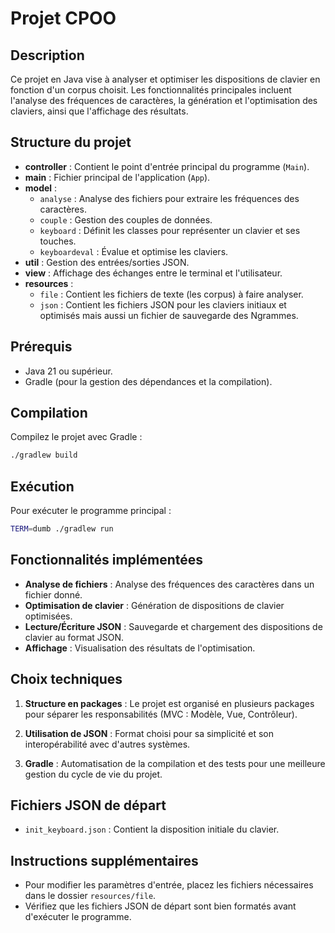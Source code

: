 # Projet CPOO

## Description

Ce projet en Java vise à analyser et optimiser les dispositions de clavier en fonction d'un corpus choisit.
Les fonctionnalités principales incluent l'analyse des fréquences de caractères, la génération et l'optimisation des claviers, ainsi que l'affichage des résultats.

## Structure du projet

- **controller** : Contient le point d'entrée principal du programme (`Main`).
- **main** : Fichier principal de l'application (`App`).
- **model** :
    - `analyse` : Analyse des fichiers pour extraire les fréquences des caractères.
    - `couple` : Gestion des couples de données.
    - `keyboard` : Définit les classes pour représenter un clavier et ses touches.
    - `keyboardeval` : Évalue et optimise les claviers.
- **util** : Gestion des entrées/sorties JSON.
- **view** : Affichage des échanges entre le terminal et l'utilisateur.
- **resources** :
    - `file` : Contient les fichiers de texte (les corpus) à faire analyser.
    - `json` : Contient les fichiers JSON pour les claviers initiaux et optimisés mais aussi un fichier de sauvegarde des Ngrammes.

## Prérequis

- Java 21 ou supérieur.
- Gradle (pour la gestion des dépendances et la compilation).

## Compilation

Compilez le projet avec Gradle :
```bash
./gradlew build
```

## Exécution

Pour exécuter le programme principal :
```bash
TERM=dumb ./gradlew run
```


## Fonctionnalités implémentées

- **Analyse de fichiers** : Analyse des fréquences des caractères dans un fichier donné.
- **Optimisation de clavier** : Génération de dispositions de clavier optimisées.
- **Lecture/Écriture JSON** : Sauvegarde et chargement des dispositions de clavier au format JSON.
- **Affichage** : Visualisation des résultats de l'optimisation.

## Choix techniques

1. **Structure en packages** : Le projet est organisé en plusieurs packages pour séparer les responsabilités (MVC : Modèle, Vue, Contrôleur).

2. **Utilisation de JSON** : Format choisi pour sa simplicité et son interopérabilité avec d'autres systèmes.

3. **Gradle** : Automatisation de la compilation et des tests pour une meilleure gestion du cycle de vie du projet.

## Fichiers JSON de départ

- `init_keyboard.json` : Contient la disposition initiale du clavier.

## Instructions supplémentaires

- Pour modifier les paramètres d'entrée, placez les fichiers nécessaires dans le dossier `resources/file`.
- Vérifiez que les fichiers JSON de départ sont bien formatés avant d'exécuter le programme.
